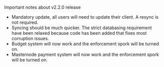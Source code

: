 Important notes about v2.2.0 release

- Mandatory update, all users will need to update their client. A resync is not required.
- Syncing should be much quicker. The strict databasing requirement have been relaxed because code has been added that fixes most corruption issues.
- Budget system will now work and the enforcement spork will be turned on.
- Masternode payment system will now work and the enforcement spork will be turned on.

